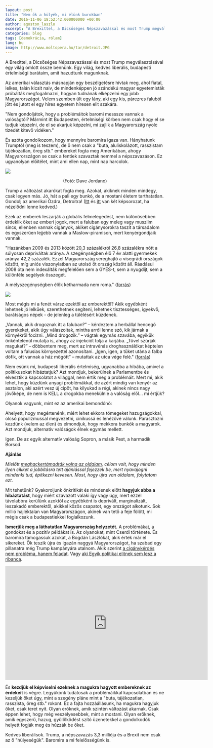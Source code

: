 ```yaml
---
layout: post
title: "Nem ők a hülyék, mi élünk burokban"
date: 2016-11-06 18:52:42.000000000 +00:00
author: agoston_laszlo
excerpt: "A Brexittel, a Dicsőséges Népszavazással és most Trump megválasztásával egy világ omlott össze bennünk. Egy világ, kedves liberális, budapesti értelmiségi barátaim, amit hazudtunk magunknak."
categories: blog
tags: [demokrácia, rólam]
lang: hu
image: http://www.moltopera.hu/tar/detroit.JPG
---
```


A Brexittel, a Dicsőséges Népszavazással és most Trump megválasztásával egy világ omlott össze bennünk. Egy világ, kedves liberális, budapesti értelmiségi barátaim, amit hazudtunk magunknak.

Az amerikai választás másnapján egy beszélgetésre hívtak meg, ahol fiatal, lelkes, talán kicsit naiv, de mindenképpen jó szándékú magyar egyetemisták próbálták megfogalmazni, hogyan tudnának elképzelni egy jobb Magyarországot. Velem szemben ült egy lány, aki egy kis, párezres faluból jött és jutott el egy híres egyetem híresen elit szakára. 

"Nem gondoljátok, hogy a problémáitok baromi messsze vannak a valóságtól? Mármint itt Budapesten, értelmiségi körben nem csak hogy el se tudjuk képzelni, de el se akarjuk képzelni, mi zajlik a Magyarország nyolc tizedét kitevő vidéken."

És azóta gondolkozom, hogy mennyire baromira igaza van. Hányhatunk Trumptól (meg is teszem), de ő nem csak a "buta, aluliskolázott, rasszistam tájékozatlan, öreg stb." embereket fogta meg Amerikában, ahogy Magyarországon se csak a fentiek szavaztak nemmel a népszavazáson. Ez ugyanolyan előítélet, mint ami ellen nap, mint nap harcolok. 

![](http://www.moltopera.hu/tar/detroit.JPG)
<center>(Fotó: Dave Jordano)</center>

Trump a változást akarókat fogta meg. Azokat, akiknek minden mindegy, csak legyen más. Jó, hát a pali egy bunkó, de a mostani életem tarthatatlan. Gondolj az amerikai Ózdra, Detroitra! ([Itt](http://index.hu/nagykep/2013/03/18/detroit/) és [itt](http://index.hu/nagykep/2015/08/21/magyar_fotos_nepesitette_be_az_ures_varost/) van két képsorozat, ha nézelődni lenne kedved.)

Ezek az emberek leszarják a globális felmelegedést, nem különösebben érdeklik őket az emberi jogok, mert a faluban egy meleg vagy muszlim sincs, ellenben vannak cigányok, akiket cigánysorokra taszít a társadalom és egyszerűen lejjebb vannak a Maslow-piramison, mert kenyérgondjaik vannak.

"Hazánkban 2009 és 2013 között 20,3 százalékról 26,8 százalékra nőtt a súlyosan depriváltak aránya. A szegénységben élő 7 év alatti gyermekek aránya 42,2 százalék. Ezzel Magyarország sereghajtó a visegrádi országok között, míg uniós viszonylatban az utolsó öt ország között áll. Ráadásul 2008 óta nem indexálták megfelelően sem a GYES-t, sem a nyugdíjt, sem a különféle segélyek összegét.

A mélyszegénységben élők kétharmada nem roma." ([forrás](http://hu.euronews.com/2015/06/15/egyre-tobb-gyermek-el-melyszegenysegben-magyarorszagon-ki-segit-rajtuk))

![](http://www.moltopera.hu/tar/maslow.jpg)

Most mégis mi a fenét vársz ezektől az emberektől? Akik egyébként lehetnek jó lelkűek, szerethetnek segíteni, lehetnek tisztességes, igyekvő, barátságos népek - de jelenleg a túlélésért küzdenek. 

„Vannak, akik drogoznak itt a faluban?” – kérdeztem a herbállal hencegő gyerekeket, akik úgy válaszoltak, mintha arról lenne szó, kik járnak a környékről focizni. „Mind drogozik.” – vágtak egymás szavába, egyikük önkéntelenül mutatja is, ahogy az injekciót tolja a karjába. „Tűvel szúrják magukat?” – döbbentem meg, mert az intravénás droghasználókat képtelen voltam a falusias környezettel azonosítani. „Igen, igen, a tűket utána a falba döfik, ott vannak a ház mögött” – mutattak az utca vége felé." ([forrás](http://index.hu/belfold/2015/04/16/dizajnerdrogdalun/))

Nem esünk mi, budapesti liberális értelmiség, ugyanabba a hibába, amivel a politikusokat hibáztatjuk? Azt mondjuk, bekerülnek a Parlamentbe és elvesztik a kapcsolatot a világgal, nem értik meg a problémáit. Mert mi, akik lehet, hogy küzdünk anyagi problémákkal, de azért mindig van kenyér az asztalon, aki azért vesz új cipőt, ha kilyukad a régi, akinek nincs nagy jövőképe, de nem is KELL a drogokba menekülnie a valóság elől... mi értjük?

Olyanok vagyunk, mint ez az amerikai bemondónő:

<div class="fb-video" data-href="https://www.facebook.com/agostonlaszloartist/videos/961483667289065/"  
  data-allowfullscreen="true" data-width="500"></div>
  
Ahelyett, hogy megértenénk, miért lehet ekkora tömegeket hazugságokkal, olcsó populizmussal megvezetni, cinikussá és lenézővé válunk. Parasztozni kezdünk (velem az élen) és elmondjuk, hogy mekkora bunkók a magyarok. Azt mondjuk, alternatív valóságok élnek egymás mellett.

Igen. De az egyik alternatív valóság Sopron, a másik Pest, a harmadik Borsod.

**Ajánlás**

*Mielőtt [meghackertámadták volna az oldalam](http://agostonlaszlo.hu/blog/visszatertem), célom volt, hogy minden ilyen cikket a jobbításra tett ajánlással fejezzek be, mert nyavajogni mindenki tud, építkezni kevesen. Most, hogy újra van oldalam, folytatom ezt.*

Mit tehetünk? Gyakoroljunk önkritikát és mindenek előtt **hagyjuk abba a hibáztatást**, hogy miért szavazott valaki így vagy úgy, mert ezzel távolabbra kerülünk azoktól az egyébként is deprivált, marginalizált, leszakadó emberektől, akikkel közös csapatot, egy országot alkotunk. Sok millió hajléktalan van Magyarországon, akinek van tető a feje fölött, mi mégis csak a budapestiekkel foglalkozunk.

**Ismerjük meg a láthatatlan Magyarország helyzetét.** A problémákat, a gondokat és a pozitív példákat is. Az olyanokat, mint Cserdi története. És baromira támogassuk azokat, a Bogdán Lászlókat, akik értek már el sikereket. Ők teszik újra és igazán naggyá Magyarországot, ha szabad egy pillanatra még Trump kampányára utalnom. Akik szerint [a cigánykérdés nem probléma, hanem feladat](http://www.origo.hu/itthon/20150618-cserdi-bogdan-laszlo-cigany-roma-jobbik.html). Vagy [aki Egyik politikai elitnek sem lesz a ribanca](http://mandiner.hu/cikk/20150818_egyik_politikai_elitnek_sem_leszek_a_ribanca_a_cserdi_polgarmester_bogdan_laszlo_a_mandinernek).

<iframe src="https://player.vimeo.com/video/191125143" width="640" height="360" frameborder="0" webkitallowfullscreen mozallowfullscreen allowfullscreen></iframe>

És **kezdjük el képviselni ezeknek a magukra hagyott embereknek az érdekeit** is végre. Legyükónk tudatosak a problémáikkal kapcsolatban és ne kezeljük őket úgy, mint a szegény pláne mint a "buta, tájékozatlan, rasszista, öreg stb." rokont. Ez a fajta hozzáállásunk, ha magukra hagyjuk őket, csak teret nyit. Olyan erőknek, amik szintén változást akarnak. Csak éppen lehet, hogy még veszélyesebbek, mint a mostani. Olyan erőknek, amik egyszerű, hazug, gyűlölködést szító üzenetekkel a gondolkodók helyett fogják meg és húzzák be őket.

Kedves liberálisok. Trump, a népszavazás 3,3 milliója és a Brexit nem csak az ő "hülyeségük". Baromira a mi felelősségünk is.





